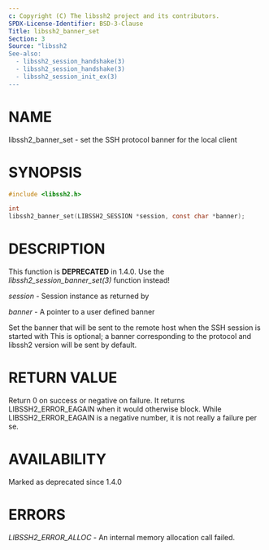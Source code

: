 ```yaml
---
c: Copyright (C) The libssh2 project and its contributors.
SPDX-License-Identifier: BSD-3-Clause
Title: libssh2_banner_set
Section: 3
Source: "libssh2
See-also:
  - libssh2_session_handshake(3)
  - libssh2_session_handshake(3)
  - libssh2_session_init_ex(3)
---
```


# NAME

libssh2_banner_set - set the SSH protocol banner for the local client

# SYNOPSIS

~~~c
#include <libssh2.h>

int
libssh2_banner_set(LIBSSH2_SESSION *session, const char *banner);
~~~

# DESCRIPTION

This function is **DEPRECATED** in 1.4.0. Use the
*libssh2_session_banner_set(3)* function instead!

*session* - Session instance as returned by

*banner* - A pointer to a user defined banner

Set the banner that will be sent to the remote host when the SSH session is
started with
This is optional; a banner corresponding to the protocol and libssh2 version
will be sent by default.

# RETURN VALUE

Return 0 on success or negative on failure. It returns
LIBSSH2_ERROR_EAGAIN when it would otherwise block. While
LIBSSH2_ERROR_EAGAIN is a negative number, it is not really a failure per se.

# AVAILABILITY

Marked as deprecated since 1.4.0

# ERRORS

*LIBSSH2_ERROR_ALLOC* - An internal memory allocation call failed.
